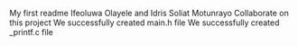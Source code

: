 My first readme
Ifeoluwa Olayele and Idris Soliat Motunrayo Collaborate on this project
We successfully created main.h file
We successfully created _printf.c file
